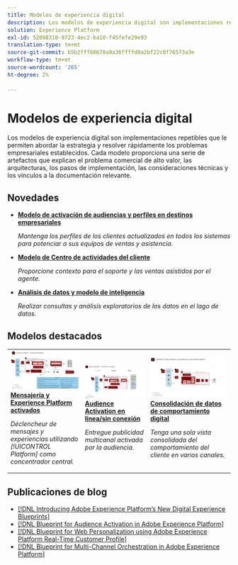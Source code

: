 ```yaml
---
title: Modelos de experiencia digital
description: Los modelos de experiencia digital son implementaciones repetibles para abordar la estrategia y resolver problemas empresariales establecidos. Aceleran el tiempo de respuesta al valor y proporcionan un camino rápido hacia el éxito.
solution: Experience Platform
exl-id: 52898310-9723-4ec2-ba10-f45fefe29e93
translation-type: tm+mt
source-git-commit: b5b2fff60678a9a36ffffd0a2bf22c8f76573a3e
workflow-type: tm+mt
source-wordcount: '265'
ht-degree: 2%

---
```


# Modelos de experiencia digital

Los modelos de experiencia digital son implementaciones repetibles que le permiten abordar la estrategia y resolver rápidamente los problemas empresariales establecidos. Cada modelo proporciona una serie de artefactos que explican el problema comercial de alto valor, las arquitecturas, los pasos de implementación, las consideraciones técnicas y los vínculos a la documentación relevante.

## Novedades

* **[Modelo de activación de audiencias y perfiles en destinos empresariales](/help/blueprints/audience-activation/enterprise-destinations.md)**

   *Mantenga los perfiles de los clientes actualizados en todos los sistemas para potenciar a sus equipos de ventas y asistencia. &#x200B;*
* **[Modelo de Centro de actividades del cliente](/help/blueprints/audience-activation/customer-activity.md)**

   *Proporcione contexto para el soporte y las ventas asistidos por el agente.*
* **[Análisis de datos y modelo de inteligencia](/help/blueprints/data-insights/analysis.md)**

   *Realizar consultas y análisis exploratorios de los datos en el lago de datos.*

## Modelos destacados

<table style="table-layout:fixed">
<tr>
  <td>
    <a href="https://experienceleague.adobe.com/docs/blueprints-learn/architecture/multi-channel-message-orchestration/triggered-messaging.html"><img alt="imagen en miniatura para el modelo de mensajería activada y Experience Platform" src="multi-channel-message-orchestration/assets/triggered.svg" /></a>
    <div><a href="https://experienceleague.adobe.com/docs/blueprints-learn/architecture/multi-channel-message-orchestration/triggered-messaging.html"><strong>Mensajería y Experience Platform activados</strong></a></div>
    <p><em>Déclencheur de mensajes y experiencias utilizando [!UICONTROL Platform] como concentrador central.</em></p>
  </td>
  <td>
    <a href="https://experienceleague.adobe.com/docs/blueprints-learn/architecture/audience-activation/online-offline.html"><img alt="imagen en miniatura para el modelo de Audience Activation en línea/sin conexión" src="audience-activation/assets/onoff.svg" /></a>
    <div><a href="https://experienceleague.adobe.com/docs/blueprints-learn/architecture/audience-activation/online-offline.html"><strong>Audience Activation en línea/sin conexión</strong></a></div>
    <p><em>Entregue publicidad multicanal activada por la audiencia.</em></p>
  </td>
  <td>
    <a href="https://experienceleague.adobe.com/docs/blueprints-learn/architecture/customer-journey-analytics/digital-behavioral-data-consolidation.html"><img alt="imagen en miniatura para el modelo de consolidación de datos de comportamiento digital" src="customer-journey-analytics/assets/CJA.svg" /></a>
    <div><a href="https://experienceleague.adobe.com/docs/blueprints-learn/architecture/customer-journey-analytics/digital-behavioral-data-consolidation.html"><strong>Consolidación de datos de comportamiento digital</strong></a></div>
    <p><em>Tenga una sola vista consolidada del comportamiento del cliente en varios canales.</em></p>
  </td>
</tr>
</table>

## Publicaciones de blog

* [[!DNL Introducing Adobe Experience Platform’s New Digital Experience Blueprints]](https://medium.com/adobetech/introducing-adobe-experience-platforms-new-digital-experience-blueprints-93a6b5f5da7c)
* [[!DNL Blueprint for Audience Activation in Adobe Experience Platform]](https://medium.com/adobetech/a-blueprint-for-audience-activation-in-adobe-experience-platform-b2b30fae90fd)
* [[!DNL Blueprint for Web Personalization using Adobe Experience Platform Real-Time Customer Profile]](https://medium.com/adobetech/blueprint-for-web-personalization-using-adobe-experience-platform-real-time-customer-profile-fef2ce7a4b2f)
* [[!DNL Blueprint for Multi-Channel Orchestration in Adobe Experience Platform]](https://medium.com/adobetech/blueprint-for-multi-channel-orchestration-in-adobe-experience-platform-c68317e94184)

